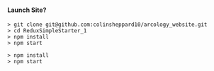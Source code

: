 #### Launch Site?

```
> git clone git@github.com:colinsheppard10/arcology_website.git
> cd ReduxSimpleStarter_1
> npm install
> npm start
```

```
> npm install
> npm start
```
